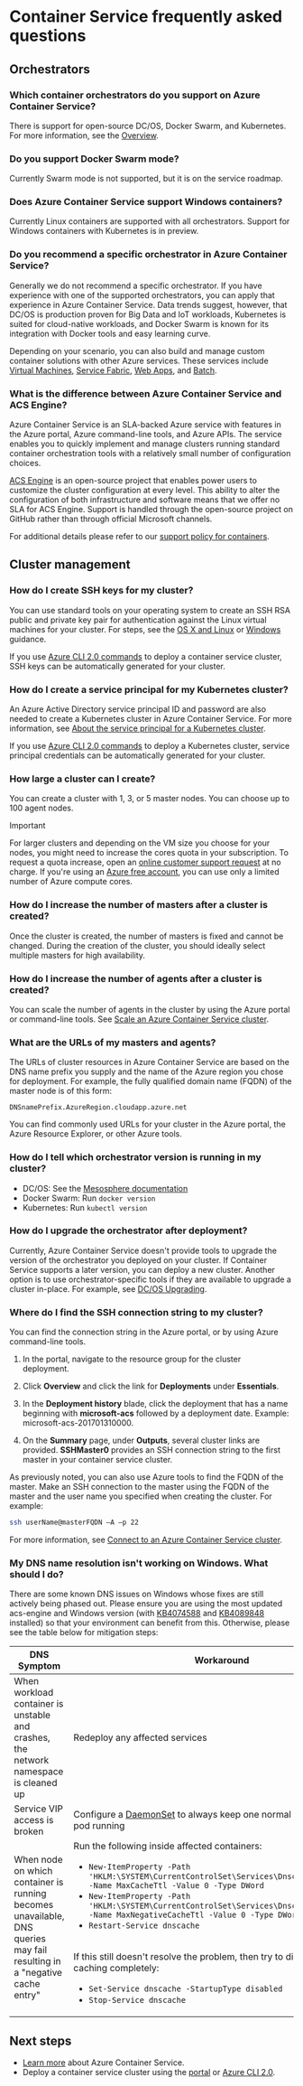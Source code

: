 # Container Service frequently asked questions

## Orchestrators

### Which container orchestrators do you support on Azure Container Service? 

There is support for open-source DC/OS, Docker Swarm, and Kubernetes. For more information, see the [Overview](../articles/container-service/kubernetes/container-service-intro-kubernetes.md).
 
### Do you support Docker Swarm mode? 

Currently Swarm mode is not supported, but it is on the service roadmap. 

### Does Azure Container Service support Windows containers?  

Currently Linux containers are supported with all orchestrators. Support for Windows containers with Kubernetes is in preview.

### Do you recommend a specific orchestrator in Azure Container Service? 
Generally we do not recommend a specific orchestrator. If you have experience with one of the supported orchestrators, you can apply that experience in Azure Container Service. Data trends suggest, however, that DC/OS is production proven for Big Data and IoT workloads, Kubernetes is suited for cloud-native workloads, and Docker Swarm is known for its integration with Docker tools and easy learning curve.

Depending on your scenario, you can also build and manage custom container solutions with other Azure services. These services include [Virtual Machines](../articles/virtual-machines/linux/overview.md), [Service Fabric](../articles/service-fabric/service-fabric-overview.md), [Web Apps](../articles/app-service/app-service-web-overview.md), and [Batch](../articles/batch/batch-technical-overview.md).  

### What is the difference between Azure Container Service and ACS Engine? 
Azure Container Service is an SLA-backed Azure service with features in the Azure portal, Azure command-line tools, and Azure APIs. The service enables you to quickly implement and manage clusters running standard container orchestration tools with a relatively small number of configuration choices. 

[ACS Engine](http://github.com/Azure/acs-engine) is an open-source project that enables power users to customize the cluster configuration at every level. This ability to alter the configuration of both infrastructure and software means that we offer no SLA for ACS Engine. Support is handled through the open-source project on GitHub rather than through official Microsoft channels. 

For additional details please refer to our [support policy for containers](https://support.microsoft.com/en-us/help/4035670/support-policy-for-containers).

## Cluster management

### How do I create SSH keys for my cluster?

You can use standard tools on your operating system to create an SSH RSA public and private key pair for authentication against the Linux virtual machines for your cluster. For steps, see the [OS X and Linux](../articles/virtual-machines/linux/mac-create-ssh-keys.md) or [Windows](../articles/virtual-machines/linux/ssh-from-windows.md) guidance. 

If you use [Azure CLI 2.0 commands](../articles/container-service/dcos-swarm/container-service-create-acs-cluster-cli.md) to deploy a container service cluster, SSH keys can be automatically generated for your cluster.

### How do I create a service principal for my Kubernetes cluster?

An Azure Active Directory service principal ID and password are also needed to create a Kubernetes cluster in Azure Container Service. For more information, see [About the service principal for a Kubernetes cluster](../articles/container-service/kubernetes/container-service-kubernetes-service-principal.md).

If you use [Azure CLI 2.0 commands](../articles/container-service/dcos-swarm/container-service-create-acs-cluster-cli.md) to deploy a Kubernetes cluster, service principal credentials can be automatically generated for your cluster.

### How large a cluster can I create?
You can create a cluster with 1, 3, or 5 master nodes. You can choose up to 100 agent nodes.

> [!IMPORTANT]
> For larger clusters and depending on the VM size you choose for your nodes, you might need to increase the cores quota in your subscription. To request a quota increase, open an [online customer support request](../articles/azure-supportability/how-to-create-azure-support-request.md) at no charge. If you're using an [Azure free account](https://azure.microsoft.com/free/), you can use only a limited number of Azure compute cores.
> 

### How do I increase the number of masters after a cluster is created? 
Once the cluster is created, the number of masters is fixed and cannot be changed. During the creation of the cluster, you should ideally select multiple masters for high availability.

### How do I increase the number of agents after a cluster is created? 
You can scale the number of agents in the cluster by using the Azure portal or command-line tools. See [Scale an Azure Container Service cluster](../articles/container-service/kubernetes/container-service-scale.md).

### What are the URLs of my masters and agents? 
The URLs of cluster resources in Azure Container Service are based on the DNS name prefix you supply and the name of the Azure region you chose for deployment. For example, the fully qualified domain name (FQDN) of the master node is of this form:

``` 
DNSnamePrefix.AzureRegion.cloudapp.azure.net
```

You can find commonly used URLs for your cluster in the Azure portal, the Azure Resource Explorer, or other Azure tools.

### How do I tell which orchestrator version is running in my cluster?

* DC/OS: See the [Mesosphere documentation](https://docs.mesosphere.com/1.7/usage/cli/command-reference/)
* Docker Swarm: Run `docker version`
* Kubernetes: Run `kubectl version`

### How do I upgrade the orchestrator after deployment?

Currently, Azure Container Service doesn't provide tools to upgrade the version of the orchestrator you deployed on your cluster. If Container Service supports a later version, you can deploy a new cluster. Another option is to use orchestrator-specific tools if they are available to upgrade a cluster in-place. For example, see [DC/OS Upgrading](https://dcos.io/docs/1.8/administration/upgrading/).
 
### Where do I find the SSH connection string to my cluster?

You can find the connection string in the Azure portal, or by using Azure command-line tools. 

1. In the portal, navigate to the resource group for the cluster deployment.  

2. Click **Overview** and click the link for **Deployments** under **Essentials**. 

3. In the **Deployment history** blade, click the deployment that has a name beginning with **microsoft-acs** followed by a deployment date. Example: microsoft-acs-201701310000.  

4. On the **Summary** page, under **Outputs**, several cluster links are provided. **SSHMaster0** provides an SSH connection string to the first master in your container service cluster. 

As previously noted, you can also use Azure tools to find the FQDN of the master. Make an SSH connection to the master using the FQDN of the master and the user name you specified when creating the cluster. For example:

```bash
ssh userName@masterFQDN –A –p 22 
```

For more information, see [Connect to an Azure Container Service cluster](../articles/container-service/kubernetes/container-service-connect.md).

### My DNS name resolution isn't working on Windows. What should I do?

There are some known DNS issues on Windows whose fixes are still actively being phased out. Please ensure you are using the most updated acs-engine and Windows version (with [KB4074588](https://www.catalog.update.microsoft.com/Search.aspx?q=KB4074588) and [KB4089848](https://www.catalog.update.microsoft.com/Search.aspx?q=KB4089848) installed) so that your environment can benefit from this. Otherwise, please see the table below for mitigation steps:

| DNS Symptom | Workaround  |
|-------------|-------------|
|When workload container is unstable and crashes, the network namespace is cleaned up | Redeploy any affected services |
| Service VIP access is broken | Configure a [DaemonSet](https://kubernetes.io/docs/concepts/workloads/controllers/daemonset/) to always keep one normal (non-privileged) pod running |
|When node on which container is running becomes unavailable, DNS queries may fail resulting in a "negative cache entry" | Run the following inside affected containers: <ul><li> `New-ItemProperty -Path 'HKLM:\SYSTEM\CurrentControlSet\Services\Dnscache\Parameters' -Name MaxCacheTtl -Value 0 -Type DWord`</li><li>`New-ItemProperty -Path 'HKLM:\SYSTEM\CurrentControlSet\Services\Dnscache\Parameters' -Name MaxNegativeCacheTtl -Value 0 -Type DWord`</li><li>`Restart-Service dnscache` </li></ul><br> If this still doesn't resolve the problem, then try to disable DNS caching completely: <ul><li>`Set-Service dnscache -StartupType disabled`</li><li>`Stop-Service dnscache`</li></ul> |

## Next steps

* [Learn more](../articles/container-service/kubernetes/container-service-intro-kubernetes.md) about Azure Container Service.
* Deploy a container service cluster using the [portal](../articles/container-service/dcos-swarm/container-service-deployment.md) or [Azure CLI 2.0](../articles/container-service/dcos-swarm/container-service-create-acs-cluster-cli.md).

